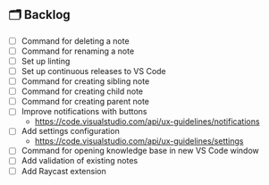## 🗂 Backlog

- [ ] Command for deleting a note
- [ ] Command for renaming a note
- [ ] Set up linting
- [ ] Set up continuous releases to VS Code
- [ ] Command for creating sibling note
- [ ] Command for creating child note
- [ ] Command for creating parent note
- [ ] Improve notifications with buttons
  - https://code.visualstudio.com/api/ux-guidelines/notifications
- [ ] Add settings configuration
  - https://code.visualstudio.com/api/ux-guidelines/settings
- [ ] Command for opening knowledge base in new VS Code window
- [ ] Add validation of existing notes
- [ ] Add Raycast extension
